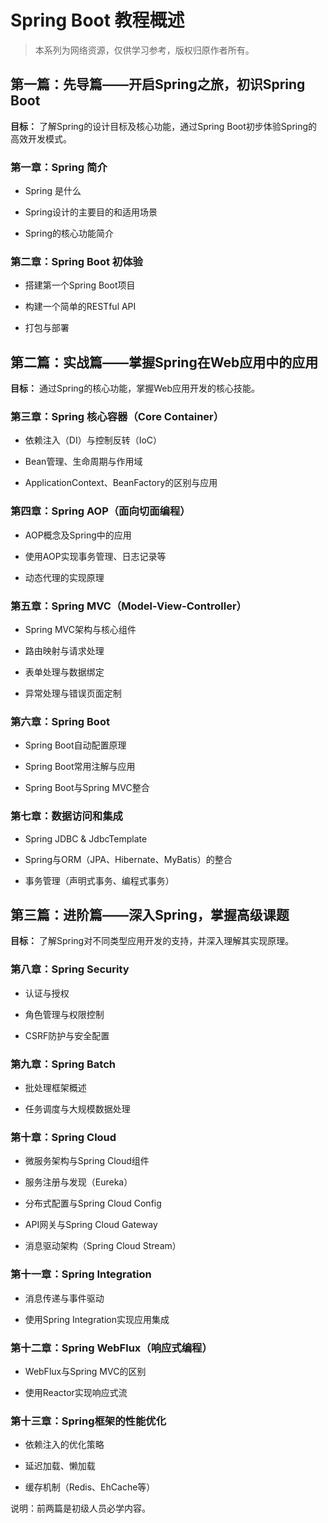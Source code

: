 #  Spring Boot 教程概述

> 本系列为网络资源，仅供学习参考，版权归原作者所有。

## **第一篇：先导篇——开启Spring之旅，初识Spring Boot**

**目标：** 了解Spring的设计目标及核心功能，通过Spring Boot初步体验Spring的高效开发模式。

### **第一章：Spring 简介**

- Spring 是什么

- Spring设计的主要目的和适用场景

- Spring的核心功能简介

### **第二章：Spring Boot 初体验**

- 搭建第一个Spring Boot项目

- 构建一个简单的RESTful API

- 打包与部署

## **第二篇：实战篇——掌握Spring在Web应用中的应用**

**目标：** 通过Spring的核心功能，掌握Web应用开发的核心技能。

### **第三章：Spring 核心容器（Core Container）**

- 依赖注入（DI）与控制反转（IoC）

- Bean管理、生命周期与作用域

- ApplicationContext、BeanFactory的区别与应用

### **第四章：Spring AOP（面向切面编程）**

- AOP概念及Spring中的应用

- 使用AOP实现事务管理、日志记录等

- 动态代理的实现原理

### **第五章：Spring MVC（Model-View-Controller）**

- Spring MVC架构与核心组件

- 路由映射与请求处理

- 表单处理与数据绑定

- 异常处理与错误页面定制

### **第六章：Spring Boot**

- Spring Boot自动配置原理

- Spring Boot常用注解与应用

- Spring Boot与Spring MVC整合

### **第七章：数据访问和集成**

- Spring JDBC & JdbcTemplate

- Spring与ORM（JPA、Hibernate、MyBatis）的整合

- 事务管理（声明式事务、编程式事务）

## **第三篇：进阶篇——深入Spring，掌握高级课题**

**目标：** 了解Spring对不同类型应用开发的支持，并深入理解其实现原理。

### **第八章：Spring Security**

- 认证与授权

- 角色管理与权限控制

- CSRF防护与安全配置

### **第九章：Spring Batch**

- 批处理框架概述

- 任务调度与大规模数据处理

### **第十章：Spring Cloud**

- 微服务架构与Spring Cloud组件

- 服务注册与发现（Eureka）

- 分布式配置与Spring Cloud Config

- API网关与Spring Cloud Gateway

- 消息驱动架构（Spring Cloud Stream）

### **第十一章：Spring Integration**

- 消息传递与事件驱动

- 使用Spring Integration实现应用集成

### **第十二章：Spring WebFlux（响应式编程）**

- WebFlux与Spring MVC的区别

- 使用Reactor实现响应式流

### **第十三章：Spring框架的性能优化**

- 依赖注入的优化策略

- 延迟加载、懒加载

- 缓存机制（Redis、EhCache等）

说明：前两篇是初级人员必学内容。
